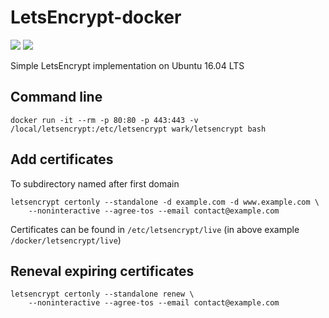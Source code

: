 # LetsEncrypt-docker

[![](https://images.microbadger.com/badges/version/wark/letsencrypt.svg)](http://microbadger.com/images/wark/letsencrypt "Get your own version badge on microbadger.com") [![](https://images.microbadger.com/badges/image/wark/letsencrypt.svg)](http://microbadger.com/images/wark/letsencrypt "Get your own image badge on microbadger.com")

Simple LetsEncrypt implementation on Ubuntu 16.04 LTS

## Command line
```
docker run -it --rm -p 80:80 -p 443:443 -v /local/letsencrypt:/etc/letsencrypt wark/letsencrypt bash
```

## Add certificates
To subdirectory named after first domain
```
letsencrypt certonly --standalone -d example.com -d www.example.com \
    --noninteractive --agree-tos --email contact@example.com
```

Certificates can be found in `/etc/letsencrypt/live` (in above example `/docker/letsencrypt/live`)

## Reneval expiring certificates
```
letsencrypt certonly --standalone renew \
    --noninteractive --agree-tos --email contact@example.com
```
